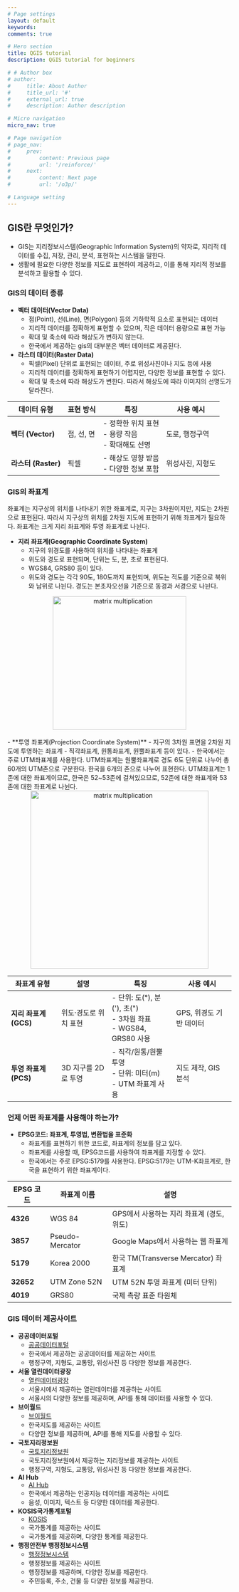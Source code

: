 ```yaml
---
# Page settings
layout: default
keywords:
comments: true

# Hero section
title: QGIS tutorial
description: QGIS tutorial for beginners

# # Author box
# author:
#     title: About Author
#     title_url: '#'
#     external_url: true
#     description: Author description

# Micro navigation
micro_nav: true

# Page navigation
# page_nav:
#     prev:
#         content: Previous page
#         url: '/reinforce/'
#     next:
#         content: Next page
#         url: '/o3p/'

# Language setting
---
```


## GIS란 무엇인가?

- GIS는 지리정보시스템(Geographic Information System)의 약자로, 지리적 데이터를 수집, 저장, 관리, 분석, 표현하는 시스템을 말한다.
- 생활에 필요한 다양한 정보를 지도로 표현하여 제공하고, 이를 통해 지리적 정보를 분석하고 활용할 수 있다.

### GIS의 데이터 종류

- **벡터 데이터(Vector Data)**
    - 점(Point), 선(Line), 면(Polygon) 등의 기하학적 요소로 표현되는 데이터
    - 지리적 데이터를 정확하게 표현할 수 있으며, 작은 데이터 용량으로 표현 가능
    - 확대 및 축소에 따라 해상도가 변하지 않는다.
    - 한국에서 제공하는 gis의 대부분은 벡터 데이터로 제공된다.
- **라스터 데이터(Raster Data)**
    - 픽셀(Pixel) 단위로 표현되는 데이터, 주로 위성사진이나 지도 등에 사용
    - 지리적 데이터를 정확하게 표현하기 어렵지만, 다양한 정보를 표현할 수 있다.
    - 확대 및 축소에 따라 해상도가 변한다. 따라서 해상도에 따라 이미지의 선명도가 달라진다.


| 데이터 유형 | 표현 방식 | 특징 | 사용 예시 |
|------------|-----------------|--------------------------------|------------------|
| **벡터 (Vector)** | 점, 선, 면 | - 정확한 위치 표현 <br> - 용량 작음 <br> - 확대해도 선명 | 도로, 행정구역 |
| **라스터 (Raster)** | 픽셀 | - 해상도 영향 받음 <br> - 다양한 정보 포함 | 위성사진, 지형도 |



### GIS의 좌표계
좌표계는 지구상의 위치를 나타내기 위한 좌표계로, 지구는 3차원이지만, 지도는 2차원으로 표현된다. 따라서 지구상의 위치를 2차원 지도에 표현하기 위해 좌표계가 필요하다.
좌표계는 크게 지리 좌표계와 투영 좌표계로 나뉜다.

- **지리 좌표계(Geographic Coordinate System)**
    - 지구의 위경도를 사용하여 위치를 나타내는 좌표계
    - 위도와 경도로 표현되며, 단위는 도, 분, 초로 표현된다.
    - WGS84, GRS80 등이 있다.
    - 위도와 경도는 각각 90도, 180도까지 표현되며, 위도는 적도를 기준으로 북위와 남위로 나뉜다. 경도는 본초자오선을 기준으로 동경과 서경으로 나뉜다.


<div align="center">
    <img src="https://media.licdn.com/dms/image/v2/D5612AQGoitcDV2PdUw/article-inline_image-shrink_1500_2232/article-inline_image-shrink_1500_2232/0/1664039155968?e=1746662400&v=beta&t=GpsJb76-okrYenY61dDqib8ZdAO3rMY_036jyip_P24" alt="matrix multiplication" width="300">
</div>
<br>
- **투영 좌표계(Projection Coordinate System)**
    - 지구의 3차원 표면을 2차원 지도에 투영하는 좌표계
    - 직각좌표계, 원통좌표계, 원뿔좌표계 등이 있다.
    - 한국에서는 주로 UTM좌표계를 사용한다. UTM좌표계는 원뿔좌표계로 경도 6도 단위로 나누어 총 60개의 UTM존으로 구분한다. 한국을 6개의 존으로 나누어 표현한다. UTM좌표계는 1존에 대한 좌표계이므로, 한국은 52~53존에 걸쳐있으므로, 52존에 대한 좌표계와 53존에 대한 좌표계로 나뉜다.  


<br>
<div align="center">
    <img src="https://www.usu.edu/geospatial/images/tutorials/core-concepts/projected-coordinate-systems/cc5-projection-surface.png" alt="matrix multiplication" width="400">
</div>

| 좌표계 유형 | 설명 | 특징 | 사용 예시 |
|------------|-------------------------|--------------------------------|------------------|
| **지리 좌표계 (GCS)** | 위도·경도로 위치 표현 | - 단위: 도(°), 분('), 초(") <br> - 3차원 좌표 <br> - WGS84, GRS80 사용 | GPS, 위경도 기반 데이터 |
| **투영 좌표계 (PCS)** | 3D 지구를 2D로 투영 | - 직각/원통/원뿔 투영 <br> - 단위: 미터(m) <br> - UTM 좌표계 사용 | 지도 제작, GIS 분석 |

### 언제 어떤 좌표계를 사용해야 하는가?

- **EPSG코드: 좌표계, 투영법, 변환법을 표준화**
    - 좌표계를 표현하기 위한 코드로, 좌표계의 정보를 담고 있다.
    - 좌표계를 사용할 때, EPSG코드를 사용하여 좌표계를 지정할 수 있다.
    - 한국에서는 주로 EPSG:5179를 사용한다. EPSG:5179는 UTM-K좌표계로, 한국을 표현하기 위한 좌표계이다.

| EPSG 코드 | 좌표계 이름 | 설명 |
|-----------|-----------------|--------------------------------|
| **4326**  | WGS 84 | GPS에서 사용하는 지리 좌표계 (경도, 위도) |
| **3857**  | Pseudo-Mercator | Google Maps에서 사용하는 웹 좌표계 |
| **5179**  | Korea 2000 | 한국 TM(Transverse Mercator) 좌표계 |
| **32652** | UTM Zone 52N | UTM 52N 투영 좌표계 (미터 단위) |
| **4019**  | GRS80 | 국제 측량 표준 타원체 |

### GIS 데이터 제공사이트

- **공공데이터포털**
    - [공공데이터포털](https://www.data.go.kr/)
    - 한국에서 제공하는 공공데이터를 제공하는 사이트
    - 행정구역, 지형도, 교통망, 위성사진 등 다양한 정보를 제공한다.
- **서울 열린데이터광장**
    - [열린데이터광장](https://data.seoul.go.kr/)
    - 서울시에서 제공하는 열린데이터를 제공하는 사이트
    - 서울시의 다양한 정보를 제공하며, API를 통해 데이터를 사용할 수 있다.
- **브이월드**
    - [브이월드](http://www.vworld.kr/)
    - 한국지도를 제공하는 사이트
    - 다양한 정보를 제공하며, API를 통해 지도를 사용할 수 있다.
- **국토지리정보원**
    - [국토지리정보원](https://map.ngii.go.kr/ms/map/NlipMap.do)
    - 국토지리정보원에서 제공하는 지리정보를 제공하는 사이트
    - 행정구역, 지형도, 교통망, 위성사진 등 다양한 정보를 제공한다.
- **AI Hub**
    - [AI Hub](http://www.aihub.or.kr/)
    - 한국에서 제공하는 인공지능 데이터를 제공하는 사이트
    - 음성, 이미지, 텍스트 등 다양한 데이터를 제공한다.
- **KOSIS국가통계포털**
    - [KOSIS](http://kosis.kr/)
    - 국가통계를 제공하는 사이트
    - 국가통계를 제공하며, 다양한 통계를 제공한다.
- **행정안전부 행정정보시스템**
    - [행정정보시스템](https://jumin.mois.go.kr/#)
    - 행정정보를 제공하는 사이트
    - 행정정보를 제공하며, 다양한 정보를 제공한다.
    - 주민등록, 주소, 건물 등 다양한 정보를 제공한다.

